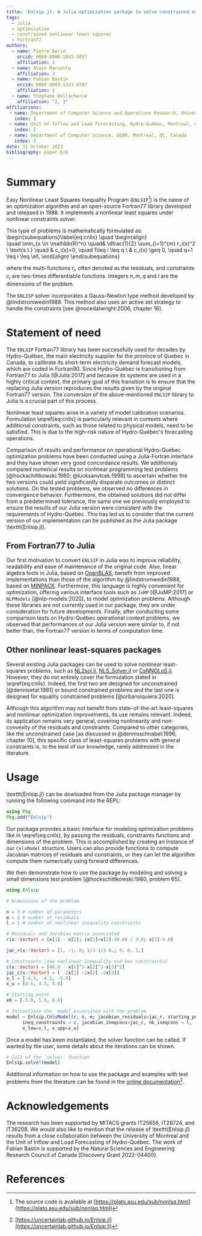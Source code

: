 ```yaml
---
title: 'Enlsip.jl: A Julia optimization package to solve constrained nonlinear least-squares problems'
tags:
  - Julia
  - optimization
  - constrained nonlinear least squares
  - Fortran77
authors:
  - name: Pierre Borie
    orcid: 0009-0000-1043-5057
    affiliation: 1
  - name: Alain Marcotte
    affiliation: 2
  - name: Fabian Bastin
    orcid: 0000-0003-1323-6787
    affiliation: 1
  - name: Stéphane Dellacherie
    affiliation: "2, 3"
affiliations:
 - name: Department of Computer Science and Operations Research, University of Montreal, Montreal, QC, Canada
   index: 1
 - name: Unit of Inflow and Load Forecasting, Hydro-Québec, Montreal, QC, Canada
   index: 2
 - name: Department of Computer Science, UQÀM, Montreal, QC, Canada
   index: 3
date: 31 October 2023
bibliography: paper.bib
---
```


# Summary

Easy Nonlinear Least Squares Inequality Program (``ENLSIP``[^1]) is the name of an optimization algorithm and an open-source Fortran77 library developed and released in 1988. It implements a nonlinear least squares under nonlinear constraints solver.

This type of problems is mathematically formulated as:
\begin{subequations}\label{eq:cnlls}
         \quad \begin{align}  
                        \quad	\min_{x \in \mathbb{R}^n}        \quad&  \dfrac{1}{2} \sum_{i=1}^{m} r_i(x)^2  \\
                        \text{s.t.}      \quad & c_i(x)=0, \quad 1\leq i \leq q \\
                        & c_i(x) \geq 0, \quad q+1 \leq i \leq \ell,
        \end{align}
\end{subequations}

where the multi-functions $r_i$, often denoted as the residuals, and constraints $c_i$ are two-times differentiable functions. Integers $n,m,q$ and $l$ are the dimensions of the problem.

The ``ENLISP`` solver incorporates a Gauss-Newton type method developed by @lindstromwedin1988. This method also uses an active set strategy to handle the constraints [see @nocedalwright:2006, chapter 16].

[^1]: The source code is available at [https://plato.asu.edu/sub/nonlsq.html](https://plato.asu.edu/sub/nonlsq.html)

# Statement of need

The ``ENLSIP`` Fortran77 library has been successfully used for decades by Hydro-Québec, the main electricity supplier for the province of Quebec in Canada, to calibrate its short-term electricity demand forecast models, which are coded in Fortran90. Since Hydro-Québec is transitioning from Fortran77 to Julia [@Julia:2017] and because its systems are used in a highly critical context, the primary goal of this transition is to ensure that the replacing Julia version reproduces the results given by the original Fortran77 version. The conversion of the above-mentioned ``ENLSIP`` library to Julia is a crucial part of this process.

Nonlinear least squares arise in a variety of model calibration scenarios. Formulation \eqref{eq:cnlls} is particularly relevant in contexts where additional constraints, such as those related to physical models, need to be satisfied. This is due to the high-risk nature of Hydro-Québec's forecasting operations.

Comparison of results and performance on operational Hydro-Québec optimization problems have been conducted using a Julia-Fortran interface and they have shown very good concordance results. We additionaly compared numerical results on nonlinear programming test problems [@hockschittkowski:1980; @lucksanvlcek:1999] to ascertain whether the two versions could yield significantly disparate outcomes or distinct solutions. On the tested problems, we observed no differences in convergence behavior. Furthermore, the obtained solutions did not differ from a predetermined tolerance, the same one we previously employed to ensure the results of our Julia version were consistent with the requirements of Hydro-Québec. This has led us to consider that the current version of our implementation can be published as the Julia package \texttt{Enlsip.jl}.

## From Fortran77 to Julia

Our first motivation to convert ``ENLSIP`` in Julia was to improve reliability, readability and ease of maintenance of the original code. Also, linear algebra tools in Julia, based on [OpenBLAS](http://www.openblas.net), benefit from improved implementations than those of the algorithm by @lindstromwedin1988, based on [MINPACK](https://www.netlib.org/minpack/).
Furthermore, this language is highly convenient for optimization, offering various interface tools such as ``JuMP`` [@JuMP:2017] or ``NLPModels`` [@nlp-models:2020], to model optimization problems. Although these libraries are not currently used in our package, they are under consideration for future developments.
Finally, after conducting some comparison tests on Hydro-Québec operational context problems, we observed that performances of our Julia version were similar to, if not better than, the Fortran77 version in terms of computation time.

## Other nonlinear least-squares packages

Several existing Julia packages can be used to solve nonlinear least-squares problems, such as [NL2sol.jl](https://github.com/macd/NL2sol.jl), [NLS_Solver.jl](https://github.com/vincent-picaud/NLS_Solver.jl) or [CaNNOLeS.jl](https://github.com/JuliaSmoothOptimizers/CaNNOLeS.jl). However, they do not entirely cover the formulation stated in \eqref{eq:cnlls}. Indeed, the first two are designed for unconstrained [@dennisetal:1981] or bound constrained problems and the last one is designed for equality constrained problems [@orbansiquiera:2020].

Although this algorithm may not benefit from state-of-the-art least-squares and nonlinear optimization improvements, its use remains relevant.
Indeed, its application remains very general, covering nonlinearity and non-convexity of the residuals and constraints. Compared to other categories, like the unconstrained case [as discussed in @dennisschnabel:1996, chapter 10], this specific class of least-squares problems with general constraints is, to the best of our knowledge, rarely addressed in the literature.

# Usage

\texttt{Enlsip.jl} can be dowloaded from the Julia package manager by running the following command into the REPL:

```julia
using Pkg 
Pkg.add("Enlsip")
```

Our package provides a basic interface for modeling optimization problems like in \eqref{eq:cnlls}, by passing the residuals, constraints functions and dimensions of the problem.
This is accomplished by creating an instance of our `CnlsModel` structure.
Users can also provide functions to compute Jacobian matrices of residuals and constraints, or they can let the algorithm compute them numerically using forward differences.

We then demonstrate how to use the package by modeling and solving a small dimensions test problem [@hockschittkowski:1980, problem 65].

```julia
using Enlsip

# Dimensions of the problem

n = 3 # number of parameters
m = 3 # number of residuals
l = 1 # number of nonlinear inequality constraints

# Residuals and Jacobian matrix associated
r(x::Vector) = [x[1] - x[2]; (x[1]+x[2]-10.0) / 3.0; x[3]-5.0]

jac_r(x::Vector) = [1. -1. 0; 1/3 1/3 0.; 0. 0. 1.]

# Constraints (one nonlinear inequality and box constraints)
c(x::Vector) = [48.0 - x[1]^2-x[2]^2-x[3]^2]
jac_c(x::Vector) = [ -2x[1] -2x[2] -2x[3]]
x_l = [-4.5, -4.5, -5.0]
x_u = [4.5, 4.5, 5.0] 

# Starting point 
x0 = [-5.0, 5.0, 0.0]

# Instantiate the  model associated with the problem 
model = Enlsip.CnlsModel(r, n, m; jacobian_residuals=jac_r, starting_point=x0,
      ineq_constraints = c, jacobian_ineqcons=jac_c, nb_ineqcons = l,
      x_low=x_l, x_upp=x_u)
```

Once a model has been instantiated, the solver function can be called. If wanted by the user, some details about the iterations can be shown.

```julia
# Call of the `solve!` function
Enlsip.solve!(model)
```

Additional information on how to use the package and examples with test problems from the literature can be found in the [online documentation](https://uncertainlab.github.io/Enlsip.jl/dev)[^2].

[^2]: [https://uncertainlab.github.io/Enlsip.jl](https://uncertainlab.github.io/Enlsip.jl)

# Acknowledgements

The research has been supported by MITACS grants IT25656, IT28724, and IT36208. We would also like to mention that the release of \texttt{Enlsip.jl} results from a close collaboration between the University of Montreal and the Unit of Inflow and Load Forecasting of Hydro-Québec. The work of Fabian Bastin is supported by the Natural Sciences and Engineering Research Council of Canada [Discovery Grant 2022-04400].

# References
